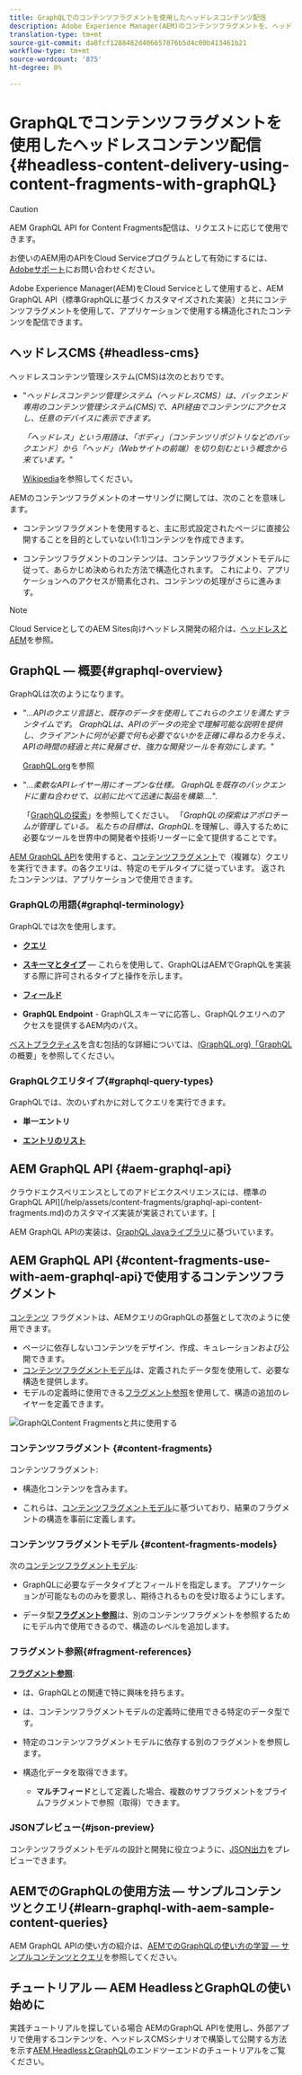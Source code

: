 ```yaml
---
title: GraphQLでのコンテンツフラグメントを使用したヘッドレスコンテンツ配信
description: Adobe Experience Manager(AEM)のコンテンツフラグメントを、ヘッドレスコンテンツ配信用のGraphQLとのCloud Serviceとして使用する方法を説明します。
translation-type: tm+mt
source-git-commit: da8fcf1288482d406657876b5d4c00b413461b21
workflow-type: tm+mt
source-wordcount: '875'
ht-degree: 0%

---
```



# GraphQLでコンテンツフラグメントを使用したヘッドレスコンテンツ配信{#headless-content-delivery-using-content-fragments-with-graphQL}

>[!CAUTION]
>
>AEM GraphQL API for Content Fragments配信は、リクエストに応じて使用できます。
>
>お使いのAEM用のAPIをCloud Serviceプログラムとして有効にするには、[Adobeサポート](https://experienceleague.adobe.com/?lang=en&amp;support-solution=General#support)にお問い合わせください。

Adobe Experience Manager(AEM)をCloud Serviceとして使用すると、AEM GraphQL API（標準GraphQLに基づくカスタマイズされた実装）と共にコンテンツフラグメントを使用して、アプリケーションで使用する構造化されたコンテンツを配信できます。

## ヘッドレスCMS {#headless-cms}

ヘッドレスコンテンツ管理システム(CMS)は次のとおりです。

* &quot;*ヘッドレスコンテンツ管理システム（ヘッドレスCMS）は、バックエンド専用のコンテンツ管理システム(CMS)で、API経由でコンテンツにアクセスし、任意のデバイスに表示できます。*

   *「ヘッドレス」という用語は、「ボディ」（コンテンツリポジトリなどのバックエンド）から「ヘッド」（Webサイトの前端）を切り刻むという概念から来ています。*&quot;

   [Wikipedia](https://en.wikipedia.org/wiki/Headless_content_management_system)を参照してください。

AEMのコンテンツフラグメントのオーサリングに関しては、次のことを意味します。

* コンテンツフラグメントを使用すると、主に形式設定されたページに直接公開することを目的としていない(1:1)コンテンツを作成できます。

* コンテンツフラグメントのコンテンツは、コンテンツフラグメントモデルに従って、あらかじめ決められた方法で構造化されます。 これにより、アプリケーションへのアクセスが簡素化され、コンテンツの処理がさらに進みます。

>[!NOTE]
>
>Cloud ServiceとしてのAEM Sites向けヘッドレス開発の紹介は、[ヘッドレスとAEM](/help/implementing/developing/headless/introduction.md)を参照。

## GraphQL — 概要{#graphql-overview}

GraphQLは次のようになります。

* &quot;*...APIのクエリ言語と、既存のデータを使用してこれらのクエリを満たすランタイムです。 GraphQLは、APIのデータの完全で理解可能な説明を提供し、クライアントに何が必要で何も必要でないかを正確に尋ねる力を与え、APIの時間の経過と共に発展させ、強力な開発ツールを有効にします。*&quot;

   [GraphQL.org](https://graphql.org)を参照

* &quot;*...柔軟なAPIレイヤー用にオープンな仕様。 GraphQLを既存のバックエンドに重ね合わせて、以前に比べて迅速に製品を構築….*&quot;.

   「[GraphQLの探索](https://www.graphql.com)」を参照してください。 「*GraphQLの探索はアポロチームが管理している。 私たちの目標は、GraphQL.*&#x200B;を理解し、導入するために必要なツールを世界中の開発者や技術リーダーに全て提供することです。

[AEM GraphQL API](#aem-graphql-api)を使用すると、[コンテンツフラグメント](/help/assets/content-fragments/content-fragments.md)で（複雑な）クエリを実行できます。の各クエリは、特定のモデルタイプに従っています。 返されたコンテンツは、アプリケーションで使用できます。

### GraphQLの用語{#graphql-terminology}

GraphQLでは次を使用します。

* **[クエリ](https://graphql.org/learn/queries/)**

* **[スキーマとタイプ](https://graphql.org/learn/schema/)**  — これらを使用して、GraphQLはAEMでGraphQLを実装する際に許可されるタイプと操作を示します。

* **[フィールド](https://graphql.org/learn/queries/#fields)**

* **GraphQL Endpoint**  - GraphQLスキーマに応答し、GraphQLクエリへのアクセスを提供するAEM内のパス。

[ベストプラクティス](https://graphql.org/learn/best-practices/)を含む包括的な詳細については、[(GraphQL.org)「GraphQL](https://graphql.org/learn/)の概要」を参照してください。

### GraphQLクエリタイプ{#graphql-query-types}

GraphQLでは、次のいずれかに対してクエリを実行できます。

* **単一エントリ**

* **[エントリのリスト](https://graphql.org/learn/schema/#lists-and-non-null)**

## AEM GraphQL API {#aem-graphql-api}

クラウドエクスペリエンスとしてのアドビエクスペリエンスには、標準のGraphQL API](/help/assets/content-fragments/graphql-api-content-fragments.md)のカスタマイズ実装が実装されています。[

AEM GraphQL APIの実装は、[GraphQL Javaライブラリ](https://graphql.org/code/#java)に基づいています。

## AEM GraphQL API {#content-fragments-use-with-aem-graphql-api}で使用するコンテンツフラグメント

[コンテンツ](#content-fragments) フラグメントは、AEMクエリのGraphQLの基盤として次のように使用できます。

* ページに依存しないコンテンツをデザイン、作成、キュレーションおよび公開できます。
* [コンテンツフラグメントモデル](#content-fragments-models)は、定義されたデータ型を使用して、必要な構造を提供します。
* モデルの定義時に使用できる[フラグメント参照](#fragment-references)を使用して、構造の追加のレイヤーを定義できます。

![GraphQLContent Fragmentsと共に使用する](assets/cfm-nested-01.png "コンテンツフラグメント（GraphQLで使用）")

### コンテンツフラグメント {#content-fragments}

コンテンツフラグメント:

* 構造化コンテンツを含みます。

* これらは、[コンテンツフラグメントモデル](#content-fragments-models)に基づいており、結果のフラグメントの構造を事前に定義します。

### コンテンツフラグメントモデル {#content-fragments-models}

次の[コンテンツフラグメントモデル](/help/assets/content-fragments/content-fragments-models.md):

* GraphQLに必要なデータタイプとフィールドを指定します。 アプリケーションが可能なもののみを要求し、期待されるものを受け取るようにします。

* データ型&#x200B;**[フラグメント参照](#fragment-references)**&#x200B;は、別のコンテンツフラグメントを参照するためにモデル内で使用できるので、構造のレベルを追加します。

### フラグメント参照{#fragment-references}

**[フラグメント参照](/help/assets/content-fragments/content-fragments-models.md#fragment-reference-nested-fragments)**:

* は、GraphQLとの関連で特に興味を持ちます。

* は、コンテンツフラグメントモデルの定義時に使用できる特定のデータ型です。

* 特定のコンテンツフラグメントモデルに依存する別のフラグメントを参照します。

* 構造化データを取得できます。

   * **マルチフィード**&#x200B;として定義した場合、複数のサブフラグメントをプライムフラグメントで参照（取得）できます。

### JSONプレビュー{#json-preview}

コンテンツフラグメントモデルの設計と開発に役立つように、[JSON出力](/help/assets/content-fragments/content-fragments-json-preview.md)をプレビューできます。

## AEMでのGraphQLの使用方法 — サンプルコンテンツとクエリ{#learn-graphql-with-aem-sample-content-queries}

AEM GraphQL APIの使い方の紹介は、[AEMでのGraphQLの使い方の学習 — サンプルコンテンツとクエリ](/help/assets/content-fragments/content-fragments-graphql-samples.md)を参照してください。

## チュートリアル — AEM HeadlessとGraphQLの使い始めに

実践チュートリアルを探している場合 AEMのGraphQL APIを使用し、外部アプリで使用するコンテンツを、ヘッドレスCMSシナリオで構築して公開する方法を示す[AEM HeadlessとGraphQL](https://experienceleague.adobe.com/docs/experience-manager-learn/getting-started-with-aem-headless/graphql/overview.html)のエンドツーエンドのチュートリアルをご覧ください。